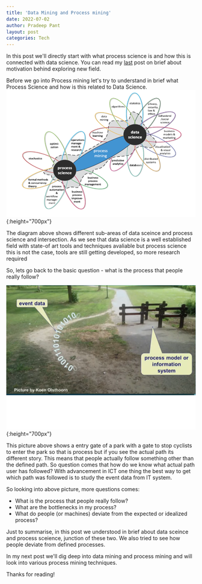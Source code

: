 ```yaml
---
title: 'Data Mining and Process mining'
date: 2022-07-02
author: Pradeep Pant
layout: post
categories: Tech
---
```


In this post we'll directly start with what process science is and how this is connected with data science. You can read my [last](/tech/2022/06/25/exploring_new_field_process_mining_intro/) post on brief about motivation behind exploring new field. 


Before we go into Process mining let's try to understand in brief what Process Science and how is this related to Data Science.
![](/data/images/data_science_and_process_science.png){:height="700px"}

The diagram above shows different sub-areas of data sceince and process science and intersection. As we see that data science is a well established field with state-of art tools and techniques avaliable but process science this is not the case, tools are still getting developed, so more research required

So, lets go back to the basic question - what is the process that people really follow?

![](/data/images/event_data_with_actual_process.png){:height="700px"}

This picture above shows a entry gate of a park with a gate to stop cyclists to enter the park so that is process but if you see the actual path its different story. This means that people actually follow something other than the defined path. So question comes that how do we know what actual path user has followed? With advancement in ICT one thing the best way to get which path was followed is to study the event data from IT system.

So looking into above picture, more questions comes:
* What is the process that people really follow?
* What are the bottlenecks in my process?
* What do people (or machines) deviate from the expected or idealized process?

Just to summarise, in this post we understood in brief about data sceince and process sceience, junction of these two. We also tried to see how people deviate from defined processes. 

In my next post we'll dig deep into data mining and process mining and will look into various process mining techniques.

Thanks for reading!


